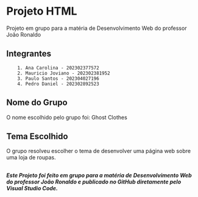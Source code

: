 # Projeto HTML 

Projeto em grupo para a matéria de Desenvolvimento Web do professor João Ronaldo 

## Integrantes
		1. Ana Carolina - 202302377572
		2. Mauricio Joviano - 202302381952
		3. Paulo Santos - 202304027196
		4. Pedro Daniel - 202302892523
		
## Nome do Grupo

O nome escolhido pelo grupo foi: Ghost Clothes

## Tema Escolhido

O grupo resolveu escolher o tema de desenvolver uma página web sobre uma loja de roupas.




## 


__*Este Projeto foi feito em grupo para a matéria de Desenvolvimento Web do professor João Ronaldo e publicado no GitHub diretamente pelo Visual Studio Code.*__ 
